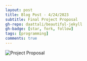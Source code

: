 ```yaml
---
layout: post
title: Blog Post - 4/24/2023
subtitle: Final Project Proposal
gh-repo: daattali/beautiful-jekyll
gh-badge: [star, fork, follow]
tags: [programming]
comments: true
---
```


![Project Proposal](https://mishalpowers.github.io/assets/img/ProjectProposal.jpg)
